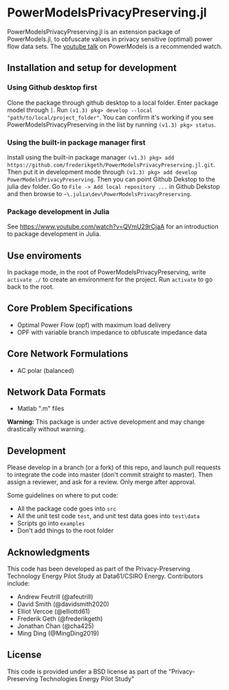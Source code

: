 # PowerModelsPrivacyPreserving.jl

PowerModelsPrivacyPreserving.jl is an extension package of PowerModels.jl, to obfuscate values in privacy sensitive (optimal) power flow data sets. The [youtube talk](https://www.youtube.com/watch?v=AEEzt3IjLaM) on PowerModels is a recommended watch. 

## Installation and setup for development
### Using Github desktop first
Clone the package through github desktop to a local folder.
Enter package model through `]`. Run `(v1.3) pkg> develop --local "path/to/local/project_folder"`. You can confirm it's working if you see PowerModelsPrivacyPreserving in the list by running `(v1.3) pkg> status`.

### Using the built-in package manager first
Install using the built-in package manager `(v1.3) pkg> add https://github.com/frederikgeth/PowerModelsPrivacyPreserving.jl.git`. Then put it in development mode through `(v1.3) pkg> add develop PowerModelsPrivacyPreserving`. Then you can point Github Dekstop to the julia dev folder. Go to  `File -> Add local repository ...`  in Github Dekstop and then browse to `~\.julia\dev\PowerModelsPrivacyPreserving`. 

### Package development in Julia
See https://www.youtube.com/watch?v=QVmU29rCjaA for an introduction to package development in Julia.

## Use enviroments
In package mode, in the root of PowerModelsPrivacyPreserving, write `activate ./` to create an environment for the project. Run `activate` to go back to the root.

## Core Problem Specifications

- Optimal Power Flow (opf) with maximum load delivery
- OPF with variable branch impedance to obfuscate impedance data

## Core Network Formulations

- AC polar (balanced)


## Network Data Formats

- Matlab ".m" files

**Warning:** This package is under active development and may change drastically without warning.

## Development

Please develop in a branch (or a fork) of this repo, and launch pull requests to integrate the code into master (don't commit straight to master). Then assign a reviewer, and ask for a review. Only merge after approval. 

Some guidelines on where to put code:
- All the package code goes into `src`
- All the unit test code `test`, and unit test data goes into `test\data`
- Scripts go into `examples`
- Don't add things to the root folder

## Acknowledgments

This code has been developed as part of the Privacy-Preserving Technology Energy Pilot Study at Data61/CSIRO Energy. Contributors include:

- Andrew Feutrill (@afeutrill)
- David Smith (@davidsmith2020)
- Elliot Vercoe (@elliottd61)
- Frederik Geth (@frederikgeth)
- Jonathan Chan (@cha425)
- Ming Ding (@MingDing2019)

## License

This code is provided under a BSD license as part of the "Privacy-Preserving Technologies Energy Pilot Study"